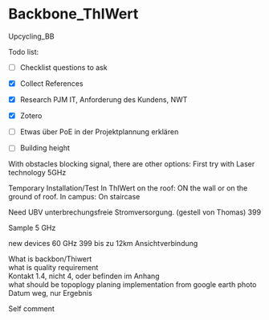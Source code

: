 # Backbone_ThIWert
Upcycling_BB 

Todo list:
- [ ] Checklist questions to ask
- [x] Collect References
- [x] Research PJM IT, Anforderung des Kundens, NWT
- [x] Zotero
- [ ] Etwas über PoE in der Projektplannung erklären

- [ ] Building height

With obstacles blocking signal, there are other options:
First try with Laser technology 5GHz

Temporary Installation/Test
In ThIWert on the roof: ON the wall or on the ground of roof.
In campus: On staircase

Need UBV unterbrechungsfreie Stromversorgung. (gestell von Thomas)
399

Sample 5 GHz

new devices 60 GHz 399 bis zu 12km Ansichtverbindung

What is backbon/Thiwert  
what is quality requirement  
Kontakt 1.4, nicht 4, oder befinden im Anhang  
what should be topoplogy planing implementation from google earth photo  
Datum weg, nur Ergebnis  

Self comment
